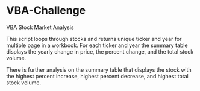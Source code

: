 # VBA-Challenge
VBA Stock Market Analysis

This script loops through stocks and returns unique ticker and year for multiple page in a workbook. For each ticker and year the 
summary table displays the yearly change in price, the percent change, and the total stock volume.

There is further analysis on the summary table that displays the stock with the highest percent increase, highest percent decrease, 
and highest total stock volume.

